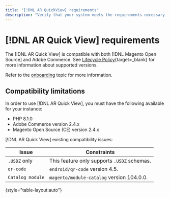 ```yaml
---
title: "[!DNL AR QuickView] requirements"
description: "Verify that your system meets the requirements necessary to use the [!DNL AR Quick View] for Adobe Commerce extension."
---
```

# [!DNL AR Quick View] requirements

The [!DNL AR Quick View] is compatible with both [!DNL Magento Open Source] and Adobe Commerce. See [Lifecycle Policy](https://experienceleague.adobe.com/docs/commerce-operations/release/planning/lifecycle-policy.html){target=_blank} for more information about supported versions.

Refer to the [onboarding](../ar-quick-view/onboarding.md) topic for more information.

## Compatibility limitations

In order to use [!DNL AR Quick View], you must have the following available for your instance:

* PHP 8.1.0
* Adobe Commerce version 2.4.x
* Magento Open Source (CE) version 2.4.x

[!DNL AR Quick View] existing compatibility issues:

| **Issue** | **Constraints** |
|----------------|-----------------|
| `.USDZ` only| This feature only supports `.USDZ` schemas. |
| `qr-code` | `endroid/qr-code` version 4.5. |
| `Catalog module` | `magento/module-catalog` version 104.0.0. |

{style="table-layout:auto"}
